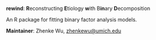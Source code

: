 **rewind**: **R**econstructing **E**tiology **w**ith B**in**ary **D**ecomposition

An R package for fitting binary factor analysis models. 

**Maintainer**: Zhenke Wu, zhenkewu@umich.edu

